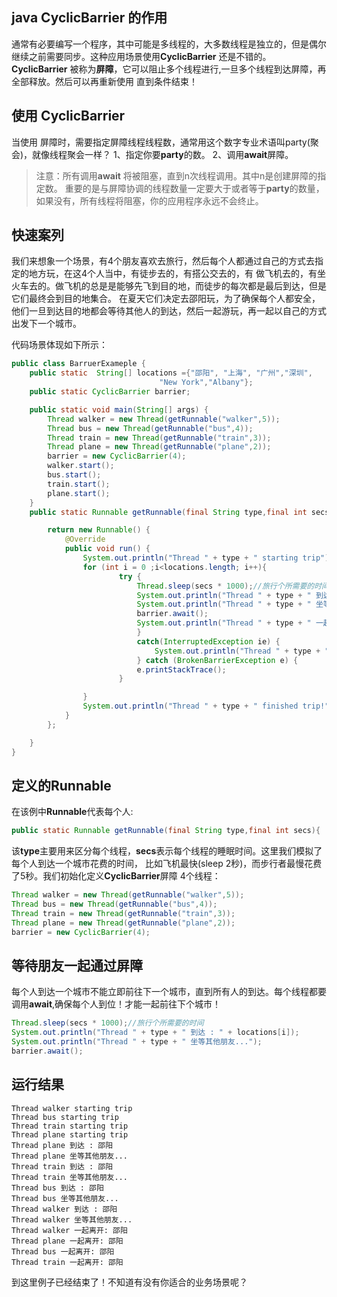 
## java CyclicBarrier 的作用  
通常有必要编写一个程序，其中可能是多线程的，大多数线程是独立的，但是偶尔继续之前需要同步。这种应用场景使用**CyclicBarrier**
还是不错的。**CyclicBarrier** 被称为**屏障**，它可以阻止多个线程进行,一旦多个线程到达屏障，再全部释放。然后可以再重新使用
直到条件结束！

## 使用 CyclicBarrier
当使用 屏障时，需要指定屏障线程线程数，通常用这个数字专业术语叫party(聚会)，就像线程聚会一样？
1、指定你要**party**的数。
2、调用**await**屏障。

> 注意：所有调用**await** 将被阻塞，直到n次线程调用。其中n是创建屏障的指定数。
> 重要的是与屏障协调的线程数量一定要大于或者等于**party**的数量，如果没有，所有线程将阻塞，你的应用程序永远不会终止。

## 快速案列
我们来想象一个场景，有4个朋友喜欢去旅行，然后每个人都通过自己的方式去指定的地方玩，在这4个人当中，有徒步去的，有搭公交去的，有
做飞机去的，有坐火车去的。做飞机的总是是能够先飞到目的地，而徒步的每次都是最后到达，但是它们最终会到目的地集合。
在夏天它们决定去邵阳玩，为了确保每个人都安全，他们一旦到达目的地都会等待其他人的到达，然后一起游玩，再一起以自己的方式出发下一个城市。

代码场景体现如下所示：
```java
public class BarruerExameple {
    public static  String[] locations ={"邵阳", "上海", "广州","深圳",
                                 "New York","Albany"};
    public static CyclicBarrier barrier;

    public static void main(String[] args) {
        Thread walker = new Thread(getRunnable("walker",5));
        Thread bus = new Thread(getRunnable("bus",4));
        Thread train = new Thread(getRunnable("train",3));
        Thread plane = new Thread(getRunnable("plane",2));
        barrier = new CyclicBarrier(4);
        walker.start();
        bus.start();
        train.start();
        plane.start();
    }
    public static Runnable getRunnable(final String type,final int secs){

        return new Runnable() {
            @Override
            public void run() {
                System.out.println("Thread " + type + " starting trip");
                for (int i = 0 ;i<locations.length; i++){
                        try {
                            Thread.sleep(secs * 1000);//旅行个所需要的时间
                            System.out.println("Thread " + type + " 到达 : " + locations[i]);
                            System.out.println("Thread " + type + " 坐等其他朋友...");
                            barrier.await();
                            System.out.println("Thread " + type + " 一起离开: " + locations[i]);
                            }
                            catch(InterruptedException ie) {
                                System.out.println("Thread " + type + " interrupted");
                            } catch (BrokenBarrierException e) {
                            e.printStackTrace();
                        }

                }
                System.out.println("Thread " + type + " finished trip!");
            }
        };

    }
}
```
## 定义的Runnable
在该例中**Runnable**代表每个人:
```java
public static Runnable getRunnable(final String type,final int secs){
```
该**type**主要用来区分每个线程，**secs**表示每个线程的睡眠时间。这里我们模拟了每个人到达一个城市花费的时间，
比如飞机最快(sleep 2秒)，而步行者最慢花费了5秒。我们初始化定义**CyclicBarrier**屏障 4个线程：
```java
Thread walker = new Thread(getRunnable("walker",5));
Thread bus = new Thread(getRunnable("bus",4));
Thread train = new Thread(getRunnable("train",3));
Thread plane = new Thread(getRunnable("plane",2));
barrier = new CyclicBarrier(4);
```
## 等待朋友一起通过屏障
每个人到达一个城市不能立即前往下一个城市，直到所有人的到达。每个线程都要调用**await**,确保每个人到位！才能一起前往下个城市！
```java
Thread.sleep(secs * 1000);//旅行个所需要的时间
System.out.println("Thread " + type + " 到达 : " + locations[i]);
System.out.println("Thread " + type + " 坐等其他朋友...");
barrier.await();
```
## 运行结果
```
Thread walker starting trip
Thread bus starting trip
Thread train starting trip
Thread plane starting trip
Thread plane 到达 : 邵阳
Thread plane 坐等其他朋友...
Thread train 到达 : 邵阳
Thread train 坐等其他朋友...
Thread bus 到达 : 邵阳
Thread bus 坐等其他朋友...
Thread walker 到达 : 邵阳
Thread walker 坐等其他朋友...
Thread walker 一起离开: 邵阳
Thread plane 一起离开: 邵阳
Thread bus 一起离开: 邵阳
Thread train 一起离开: 邵阳
```

到这里例子已经结束了！不知道有没有你适合的业务场景呢？

